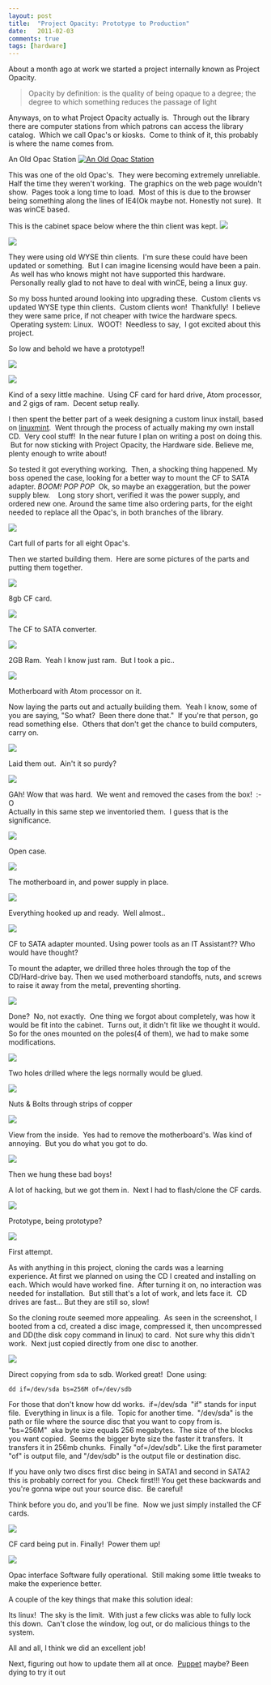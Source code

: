 ```yaml
---
layout: post
title:  "Project Opacity: Prototype to Production"
date:   2011-02-03
comments: true
tags: [hardware]
---
```

About a month ago at work we started a project internally known as Project Opacity.

> Opacity by definition: is the quality of being opaque to a degree; the degree to which something reduces the passage of light

<!--excerpt-->

Anyways, on to what Project Opacity actually is.  Through out the library there are computer stations from which patrons can access the library catalog.  Which we call Opac's or kiosks.  Come to think of it, this probably is where the name comes from.  

An Old Opac Station
[![An Old Opac Station][1]][2]

This was one of the old Opac's.  They were becoming extremely unreliable.  Half the time they weren't working.  The graphics on the web page wouldn't show.  Pages took a long time to load.  Most of this is due to the browser being something along the lines of IE4(Ok maybe not. Honestly not sure).  It was winCE based.

This is the cabinet space below where the thin client was kept.
[![][3]][4]

[![][5]][6]

They were using old WYSE thin clients.  I'm sure these could have been updated or something.  But I can imagine licensing would have been a pain.  As well has who knows might not have supported this hardware.  Personally really glad to not have to deal with winCE, being a linux guy.

So my boss hunted around looking into upgrading these.  Custom clients vs updated WYSE type thin clients.  Custom clients won!  Thankfully!  I believe they were same price, if not cheaper with twice the hardware specs.  Operating system:
Linux.  WOOT!  Needless to say,  I got excited about this project.

So low and behold we have a prototype!!

[![][7]][8]

[![][9]][10]

Kind of a sexy little machine.  Using CF card for hard drive, Atom processor, and 2 gigs of ram.  Decent setup really.  

I then spent the better part of a week designing a custom linux install, based on [linuxmint][11].  Went through the process of actually making my own install CD.  Very cool stuff!  In the near future I plan on writing a post on doing this.  But for now sticking with Project Opacity, the Hardware side.  Believe me, plenty enough to write about!

So tested it got everything working.  Then, a shocking thing happened.  My boss opened the case, looking for a better way to mount the CF to SATA adapter. *BOOM!* *POP* *POP*  Ok, so maybe an exaggeration, but the power supply blew.
  
Long story short, verified it was the power supply, and ordered new one.  Around the same time also ordering parts, for the eight needed to replace all the Opac's, in both branches of the library.

[![][12]][13]

Cart full of parts for all eight Opac's.

Then we started building them.  Here are some pictures of the parts and putting them together.

[![][14]][15]

8gb CF card.

[![][16]][17]

The CF to SATA converter.

[![][18]][19]

2GB Ram.  Yeah I know just ram.  But I took a pic.. 

[![][20]][21]

Motherboard with Atom processor on it.

Now laying the parts out and actually building them.  Yeah I know, some of you are saying, "So what?  Been there done that."  If you're that person, go read something else.  Others that don't get the chance to build computers, carry on.  

[![][22]][23]

Laid them out.  Ain't it so purdy?  

[![][24]][25]

GAh! Wow that was hard.  We went and removed the cases from the box!  :-O  
Actually in this same step we inventoried them.  I guess that is the significance.

[![][26]][27]

Open case.

[![][28]][29]

The motherboard in, and power supply in place.

[![][30]][31]

Everything hooked up and ready.  Well almost..

[![][32]][33]

CF to SATA adapter mounted. Using power tools as an IT Assistant?? Who would have thought?

To mount the adapter, we drilled three holes through the top of the CD/Hard-drive bay. Then we used motherboard standoffs, nuts, and screws to raise it away from the metal, preventing shorting.

[![][34]][35]

Done?  No, not exactly.  One thing we forgot about completely, was how it would be fit into the cabinet.  Turns out, it didn't fit like we thought it would. So for the ones mounted on the poles(4 of them), we had to make some modifications.

[![][36]][37]

Two holes drilled where the legs normally would be glued.

[![][38]][39]

Nuts & Bolts through strips of copper

[![][40]][41]

View from the inside.  Yes had to remove the motherboard's.
Was kind of annoying.  But you do what you got to do.

[![][42]][43]

Then we hung these bad boys!

A lot of hacking, but we got them in.  Next I had to flash/clone the CF cards.  

[![][44]][45]

Prototype, being prototype?

[![][46]][47]

First attempt.

As with anything in this project, cloning the cards was a learning experience. At first we planned on using the CD I created and installing on each.  Which would have worked fine.  After turning it on, no interaction was needed for installation.  But still that's a lot of work, and lets face it.  CD drives are fast... But they are still so, slow!

So the cloning route seemed more appealing.  As seen in the screenshot, I booted from a cd, created a disc image, compressed it, then uncompressed and DD(the disk copy command in linux) to card.  Not sure why this didn't work.  Next just copied directly from one disc to another.

[![][48]][49]

Direct copying from sda to sdb.
Worked great!  Done using:  

```
dd if=/dev/sda bs=256M of=/dev/sdb
```

For those that don't know how dd works.  if=/dev/sda  "if" stands for input
file.  Everything in linux is a file.  Topic for another time.  "/dev/sda"
is the path or file where the source disc that you want to copy from is.  
"bs=256M"  aka byte size equals 256 megabytes.  The size of the blocks you want copied.  Seems the bigger byte size the faster it transfers.  It transfers
it in 256mb chunks.  Finally "of=/dev/sdb". Like the first parameter "of" is output file, and "/dev/sdb" is the output file or destination disc.  

If you have only two discs first disc being in SATA1 and second in SATA2 this is probably correct for you.  Check first!!! You get these backwards and you're gonna wipe out your source
disc.  Be careful!

Think before you do, and you'll be fine.  Now we just simply installed the CF cards.


[![][50]][51]

CF card being put in.
Finally!  Power them up!  

[![][52]][53]

Opac interface Software fully operational.  Still making some little tweaks to make the experience better. 

A couple of the key things that make this solution ideal:

Its linux!  The sky is the limit.  With just a few clicks was able to fully lock this down.  Can't close the window, log out, or do malicious things to the system.

All and all, I think we did an excellent job!  

Next, figuring out how to update them all at once.  [Puppet][54] maybe? Been dying to try it out

[1]: http://4.bp.blogspot.com/_BMKBVRf6mio/TUtyudbUbaI/AAAAAAAAAbA/9uBkOxQ8fQU/s320/2011-01-04+10.45.14.jpg
[2]: http://4.bp.blogspot.com/_BMKBVRf6mio/TUtyudbUbaI/AAAAAAAAAbA/9uBkOxQ8fQU/s1600/2011-01-04+10.45.14.jpg
[3]: http://3.bp.blogspot.com/_BMKBVRf6mio/TUt07O6PkbI/AAAAAAAAAcY/2aH_4lCzdC0/s320/2011-01-14+16.33.45.jpg
[4]: http://3.bp.blogspot.com/_BMKBVRf6mio/TUt07O6PkbI/AAAAAAAAAcY/2aH_4lCzdC0/s1600/2011-01-14+16.33.45.jpg
[5]: http://4.bp.blogspot.com/_BMKBVRf6mio/TUt1BoiuV6I/AAAAAAAAAcc/g3zITIoJPPM/s320/2011-01-14+14.14.27.jpg
[6]: http://4.bp.blogspot.com/_BMKBVRf6mio/TUt1BoiuV6I/AAAAAAAAAcc/g3zITIoJPPM/s1600/2011-01-14+14.14.27.jpg
[7]: http://2.bp.blogspot.com/_BMKBVRf6mio/TUt4z3AGryI/AAAAAAAAAdI/U_kUiATfDpE/s320/2010-12-20+17.28.40.jpg
[8]: http://2.bp.blogspot.com/_BMKBVRf6mio/TUt4z3AGryI/AAAAAAAAAdI/U_kUiATfDpE/s1600/2010-12-20+17.28.40.jpg
[9]: http://4.bp.blogspot.com/_BMKBVRf6mio/TUt4r7LY36I/AAAAAAAAAdE/MVa8701kLnA/s320/2010-12-20+16.45.57.jpg
[10]: http://4.bp.blogspot.com/_BMKBVRf6mio/TUt4r7LY36I/AAAAAAAAAdE/MVa8701kLnA/s1600/2010-12-20+16.45.57.jpg
[11]: http://www.linuxmint.com/
[12]: http://1.bp.blogspot.com/_BMKBVRf6mio/TUtyU1WevII/AAAAAAAAAaw/5CKTthN9qgg/s320/2010-12-29+12.55.53.jpg
[13]: http://1.bp.blogspot.com/_BMKBVRf6mio/TUtyU1WevII/AAAAAAAAAaw/5CKTthN9qgg/s1600/2010-12-29+12.55.53.jpg
[14]: http://4.bp.blogspot.com/_BMKBVRf6mio/TUtzYqZBsqI/AAAAAAAAAbY/-bCJlQxZP50/s320/2011-01-06+12.19.07.jpg
[15]: http://4.bp.blogspot.com/_BMKBVRf6mio/TUtzYqZBsqI/AAAAAAAAAbY/-bCJlQxZP50/s1600/2011-01-06+12.19.07.jpg
[16]: http://4.bp.blogspot.com/_BMKBVRf6mio/TUtzoyzIuSI/AAAAAAAAAbk/2ENjFGeInGU/s320/2011-01-06+12.18.52.jpg
[17]: http://4.bp.blogspot.com/_BMKBVRf6mio/TUtzoyzIuSI/AAAAAAAAAbk/2ENjFGeInGU/s1600/2011-01-06+12.18.52.jpg
[18]: http://4.bp.blogspot.com/_BMKBVRf6mio/TUtzgiX52MI/AAAAAAAAAbg/qMRMPVImJqE/s320/2011-01-06+12.19.00.jpg
[19]: http://4.bp.blogspot.com/_BMKBVRf6mio/TUtzgiX52MI/AAAAAAAAAbg/qMRMPVImJqE/s1600/2011-01-06+12.19.00.jpg
[20]: http://1.bp.blogspot.com/_BMKBVRf6mio/TUtzPCPAWfI/AAAAAAAAAbU/3pWrGRJI19g/s320/2011-01-06+12.19.30.jpg
[21]: http://1.bp.blogspot.com/_BMKBVRf6mio/TUtzPCPAWfI/AAAAAAAAAbU/3pWrGRJI19g/s1600/2011-01-06+12.19.30.jpg
[22]: http://4.bp.blogspot.com/_BMKBVRf6mio/TUty2xLkk-I/AAAAAAAAAbE/8EHQUSU_D1g/s320/2011-01-04+12.51.45.jpg
[23]: http://4.bp.blogspot.com/_BMKBVRf6mio/TUty2xLkk-I/AAAAAAAAAbE/8EHQUSU_D1g/s1600/2011-01-04+12.51.45.jpg
[24]: http://1.bp.blogspot.com/_BMKBVRf6mio/TUty-YVRM-I/AAAAAAAAAbI/QpsEkDAfuQk/s320/2011-01-06+11.58.04.jpg
[25]: http://1.bp.blogspot.com/_BMKBVRf6mio/TUty-YVRM-I/AAAAAAAAAbI/QpsEkDAfuQk/s1600/2011-01-06+11.58.04.jpg
[26]: http://4.bp.blogspot.com/_BMKBVRf6mio/TUtzGqnqu6I/AAAAAAAAAbM/4qGsU2rOEN4/s320/2011-01-06+12.18.47.jpg
[27]: http://4.bp.blogspot.com/_BMKBVRf6mio/TUtzGqnqu6I/AAAAAAAAAbM/4qGsU2rOEN4/s1600/2011-01-06+12.18.47.jpg
[28]: http://2.bp.blogspot.com/_BMKBVRf6mio/TUtz4k0huiI/AAAAAAAAAbw/PHvYHqteIRw/s320/2011-01-06+12.39.23.jpg
[29]: http://2.bp.blogspot.com/_BMKBVRf6mio/TUtz4k0huiI/AAAAAAAAAbw/PHvYHqteIRw/s1600/2011-01-06+12.39.23.jpg
[30]: http://4.bp.blogspot.com/_BMKBVRf6mio/TUtzwsal6qI/AAAAAAAAAbs/O0vjdicS1VY/s320/2011-01-06+12.39.16.jpg
[31]: http://4.bp.blogspot.com/_BMKBVRf6mio/TUtzwsal6qI/AAAAAAAAAbs/O0vjdicS1VY/s1600/2011-01-06+12.39.16.jpg
[32]: http://3.bp.blogspot.com/_BMKBVRf6mio/TUt0BddxyJI/AAAAAAAAAb0/VVhcAmYjMmQ/s320/2011-01-06+14.34.58.jpg
[33]: http://3.bp.blogspot.com/_BMKBVRf6mio/TUt0BddxyJI/AAAAAAAAAb0/VVhcAmYjMmQ/s1600/2011-01-06+14.34.58.jpg
[34]: http://4.bp.blogspot.com/_BMKBVRf6mio/TUt0UeGloxI/AAAAAAAAAcA/0pO-7kBFyJA/s320/2011-01-06+15.21.32.jpg
[35]: http://4.bp.blogspot.com/_BMKBVRf6mio/TUt0UeGloxI/AAAAAAAAAcA/0pO-7kBFyJA/s1600/2011-01-06+15.21.32.jpg
[36]: http://1.bp.blogspot.com/_BMKBVRf6mio/TUtydKPai0I/AAAAAAAAAa0/BEMk6Z1k5TM/s320/2011-01-13+17.26.43.jpg
[37]: http://1.bp.blogspot.com/_BMKBVRf6mio/TUtydKPai0I/AAAAAAAAAa0/BEMk6Z1k5TM/s1600/2011-01-13+17.26.43.jpg
[38]: http://1.bp.blogspot.com/_BMKBVRf6mio/TUtylkLXiqI/AAAAAAAAAa4/i7IOKSjHDZI/s320/2011-01-13+17.37.59.jpg
[39]: http://1.bp.blogspot.com/_BMKBVRf6mio/TUtylkLXiqI/AAAAAAAAAa4/i7IOKSjHDZI/s1600/2011-01-13+17.37.59.jpg
[40]: http://2.bp.blogspot.com/_BMKBVRf6mio/TUt0jkuSwuI/AAAAAAAAAcI/Kkr0k9_mNQ4/s320/2011-01-14+14.07.03.jpg
[41]: http://2.bp.blogspot.com/_BMKBVRf6mio/TUt0jkuSwuI/AAAAAAAAAcI/Kkr0k9_mNQ4/s1600/2011-01-14+14.07.03.jpg
[42]: http://2.bp.blogspot.com/_BMKBVRf6mio/TUt0y6bxc4I/AAAAAAAAAcU/6qI2jAFPpVk/s320/2011-01-14+17.04.58.jpg
[43]: http://2.bp.blogspot.com/_BMKBVRf6mio/TUt0y6bxc4I/AAAAAAAAAcU/6qI2jAFPpVk/s1600/2011-01-14+17.04.58.jpg
[44]: http://2.bp.blogspot.com/_BMKBVRf6mio/TUt0rrjvOoI/AAAAAAAAAcM/nFuaM450E04/s320/2011-01-07+13.45.57.jpg
[45]: http://2.bp.blogspot.com/_BMKBVRf6mio/TUt0rrjvOoI/AAAAAAAAAcM/nFuaM450E04/s1600/2011-01-07+13.45.57.jpg
[46]: http://2.bp.blogspot.com/_BMKBVRf6mio/TUt1S5mX96I/AAAAAAAAAco/Jv7ixJ6FkTg/s320/2011-01-07+16.57.25.jpg
[47]: http://2.bp.blogspot.com/_BMKBVRf6mio/TUt1S5mX96I/AAAAAAAAAco/Jv7ixJ6FkTg/s1600/2011-01-07+16.57.25.jpg
[48]: http://2.bp.blogspot.com/_BMKBVRf6mio/TUt1IhYqK8I/AAAAAAAAAcg/FNczc8hWaJM/s320/2011-01-07+16.18.16.jpg
[49]: http://2.bp.blogspot.com/_BMKBVRf6mio/TUt1IhYqK8I/AAAAAAAAAcg/FNczc8hWaJM/s1600/2011-01-07+16.18.16.jpg
[50]: http://2.bp.blogspot.com/_BMKBVRf6mio/TUt1dAOuXqI/AAAAAAAAAcs/VdeUjzHcA0A/s320/2011-01-12+13.43.19.jpg
[51]: http://2.bp.blogspot.com/_BMKBVRf6mio/TUt1dAOuXqI/AAAAAAAAAcs/VdeUjzHcA0A/s1600/2011-01-12+13.43.19.jpg
[52]: http://1.bp.blogspot.com/_BMKBVRf6mio/TUtyAN1SkAI/AAAAAAAAAas/seTsepqF-84/s320/2011-01-18+14.34.02.jpg
[53]: http://1.bp.blogspot.com/_BMKBVRf6mio/TUtyAN1SkAI/AAAAAAAAAas/seTsepqF-84/s1600/2011-01-18+14.34.02.jpg
[54]: http://www.puppetlabs.com/
